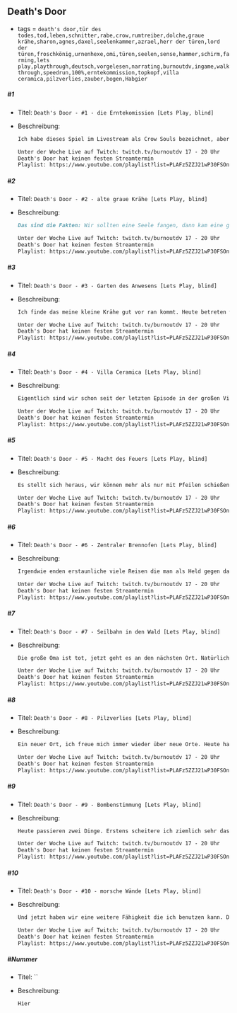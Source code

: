 ## Death's Door

* tags = `death's door,tür des todes,tod,leben,schnitter,rabe,crow,rumtreiber,dolche,graue krähe,sharon,agnes,daxel,seelenkammer,azrael,herr der türen,lord der türen,froschkönig,urnenhexe,omi,türen,seelen,sense,hammer,schirm,farming,lets play,playthrough,deutsch,vorgelesen,narrating,burnoutdv,ingame,walkthrough,speedrun,100%,erntekommission,topkopf,villa ceramica,pilzverlies,zauber,bogen,Habgier`

##### #1

* Titel: `Death's Door - #1 - die Erntekomission [Lets Play, blind]`

* Beschreibung:

  ```markdown
  Ich habe dieses Spiel im Livestream als Crow Souls bezeichnet, aber eigentlich stimmt das nicht wirklich. Wenn ich das tun würde wäre ja quasi jedes Spiel ein Dark Souls Clon. Und dabei gab es doch schon andere Spiele die sich ähnlichen Prinzipien bedienen davor und damit meine ich nicht nur Demon Souls. Wie dem aber auch sei, wir sind eine Krähe und anscheinend eine Art Sub-Dienstleister für den Tod. So habe ich das zumindest verstanden. Die Behörde läuft aber nicht mehr so gut, daher ist es ziemlich selten einen Auftrag zu haben und dann geht auch noch irgendwas schief. Erwarten tut uns dann eine Welt voller Gegner und Rätsel. Anfangen tun wir aber mit einem Waldgeist, alles Andere danach.
  
  Unter der Woche Live auf Twitch: twitch.tv/burnoutdv 17 - 20 Uhr
  Death's Door hat keinen festen Streamtermin
  Playlist: https://www.youtube.com/playlist?list=PLAFz5ZZJ21wP30FSOnH8_2ppUqi9a9QzJ
  ```

##### #2

* Titel: `Death's Door - #2 - alte graue Krähe [Lets Play, blind]`

* Beschreibung:

  ```markdown
  Das sind die Fakten: Wir sollten eine Seele fangen, dann kam eine große graue Krähe und hat uns auf den Kopf geschlagen. Dann war die Seele weg. Ohne diese Seele die wir in die Seelenkammer zurückgeben haben wir ein großes Problem weil wir dann nicht die Tür schließen können. Wenn die Tür nicht geschlossen ist dann sind wir wohl sterblich. Für eine Krähe ist das wohl ein echtes Problem. Ich bin mir übrigens nicht so richtig sicher ob wir jetzt ein Rabe oder eine Krähe sind. Letztendlich spielt es bestimmt keine Rolle, aber ganz sicher bin ich mir halt trotzdem nicht. Wie dem aber auch sei, heute treffen wir die große graue Krähe die uns bestohlen hat. Außerdem treffen wir auch noch den Zwiebelsuppenritter. Ich kann mir eigentlich nicht vorstellen das der Mann keine Referenz ist.
  
  Unter der Woche Live auf Twitch: twitch.tv/burnoutdv 17 - 20 Uhr
  Death's Door hat keinen festen Streamtermin
  Playlist: https://www.youtube.com/playlist?list=PLAFz5ZZJ21wP30FSOnH8_2ppUqi9a9QzJ
  ```

##### #3

* Titel: `Death's Door - #3 - Garten des Anwesens [Lets Play, blind]`

* Beschreibung:

  ```markdown
  Ich finde das meine kleine Krähe gut vor ran kommt. Heute betreten wir das Anwesen der Hexe. Eigentlich wissen wir noch gar nicht allzu viel über das Leben der anscheinend Unsterblichen. Aber wir haben immerhin schon ein paar Informationen vom Zwiebelsuppenritter erfahren. Ich bin übrigens immer noch sehr enttäuscht das er keine tiefen "hmm" von sich gibt. Immerhin ist er genauso nutzlos wie Siegmeyer (nicht Siegwart). Ich mag es wenn Spiele solche Konstanten mitbringen. Außerdem sterben wir heute ein wenig öfter als früher, das liegt größtenteils aber daran das ich einfach zu gierig bin anstatt die vorsichtige Route zu nehmen. Man kann also durchaus beglückwünschen das die Schwierigkeit bisher langsam aber dennoch stetig angestiegen ist.
  
  Unter der Woche Live auf Twitch: twitch.tv/burnoutdv 17 - 20 Uhr
  Death's Door hat keinen festen Streamtermin
  Playlist: https://www.youtube.com/playlist?list=PLAFz5ZZJ21wP30FSOnH8_2ppUqi9a9QzJ
  ```

##### #4

* Titel: `Death's Door - #4 - Villa Ceramica [Lets Play, blind]`

* Beschreibung:

  ```markdown
  Eigentlich sind wir schon seit der letzten Episode in der großen Villa aber wie die Dinge nun einmal laufen zieht sich so eine Reise halt ein wenig und an sich steht der Ort heute noch einmal im besonderen Fokus. Allen Anschein nach ist der Ort von größeren Lebewesen bewohnt, es könnte aber auch einfach daran liegen das unsere kleine Krähe nicht die größte ist. Und außerdem sieht es aber so aus als wären die meisten Türen verschlossen, die Bewohner andere Wege der Fortbewegung nutzend. Es stellt sich auch ein wenig die Frage ob es überhaupt andere Bewohner gibt. Offensichtlich haben wir es mit einer größeren Menge an Porzellanwesen zu tun aber die scheinen mir keine echte eigene Agenda zu haben, man könnte durchaus von einem unbehaglichen Ort sprechen.
  
  Unter der Woche Live auf Twitch: twitch.tv/burnoutdv 17 - 20 Uhr
  Death's Door hat keinen festen Streamtermin
  Playlist: https://www.youtube.com/playlist?list=PLAFz5ZZJ21wP30FSOnH8_2ppUqi9a9QzJ
  ```

##### #5

* Titel: `Death's Door - #5 - Macht des Feuers [Lets Play, blind]`

* Beschreibung:

  ```markdown
  Es stellt sich heraus, wir können mehr als nur mit Pfeilen schießen, das müssen wir auch, so wie es aussieht gibt es einige Wände und Türen die sich nicht öffnen lassen wenn wir uns nur auf die Umgebung und den zur Verfügung stehenden Mitteln verlassen. Daher erweitern wir unsere Fähigkeiten heute in dem wir die Truhe der Habgier öffnen. Diese ist leicht versteckt aber am Ende finden wir sie, überleben eine kleine aber nicht ganz so einfache Prüfung und wandern dann weitern. Mit der neuen Macht des Feuers sind wir bestimmt auch in der Lage gewaltige Dinge zu tun. Dinge anzünden zum Beispiel. Beispielsweise Spinnenweben, die stehen da ganz vorne mit dabei. Oder halt so Weihrauchbehälter, wie auch immer die mit den Türen zusammenhängen.
  
  Unter der Woche Live auf Twitch: twitch.tv/burnoutdv 17 - 20 Uhr
  Death's Door hat keinen festen Streamtermin
  Playlist: https://www.youtube.com/playlist?list=PLAFz5ZZJ21wP30FSOnH8_2ppUqi9a9QzJ
  ```

##### #6

* Titel: `Death's Door - #6 - Zentraler Brennofen [Lets Play, blind]`

* Beschreibung:

  ```markdown
  Irgendwie enden erstaunliche viele Reisen die man als Held gegen das "Böse" tut in den Keller. Übrigens ist in dieser Geschichte nicht so wirklich klar ob wir wirklich zu den Guten gehören. Anscheinend scheint irgendetwas mit der Welt nicht zu stimmen. Die Kommission ist nur noch selten unterwegs und irgendwie scheint auch das Leben selbst in Stase zu sein. Das hat wahrscheinlich irgendetwas damit zu tun was vor vielen vielen Jahren passiert ist. Es erlaubt aber auch Leuten wie der Urnenhexe dauerhaft am Leben zu leben bleibe. Ihr Trick ist anscheinend ein wenig Ton auf dem Topf, die Existenz der Brennkammer ist daher vollkommen logisch, schließlich müssen all diese Töpfe ja irgendwo her kommen. Interessant ist aber auch das Oma scheinbar auch neues Leben erschaffen hat. überall in den verschiedenen Behältern sehen wir die Rohform der Topfwesen die wir bisher getroffen haben. Ich gehe jetzt einfach mal davon aus das diese Geschöpfe entweder das Seitenprodukt oder die direkte Schöpfung von ihr sind. Hoch interessant. Am Ende treffen wir sogar Oma, aber heute ist nicht der Tag an der wir sie besiegen.
  
  Unter der Woche Live auf Twitch: twitch.tv/burnoutdv 17 - 20 Uhr
  Death's Door hat keinen festen Streamtermin
  Playlist: https://www.youtube.com/playlist?list=PLAFz5ZZJ21wP30FSOnH8_2ppUqi9a9QzJ
  ```

##### #7

* Titel: `Death's Door - #7 - Seilbahn in den Wald [Lets Play, blind]`

* Beschreibung:

  ```markdown
  Die große Oma ist tot, jetzt geht es an den nächsten Ort. Natürlich ist der Titel auch ein kleiner Spoiler weil es impliziert das ich es schaffe die Urnenhexe zu besiegen, aber ich hoffe davon ist niemand so richtig überrascht weil am Ende sterben sie doch alle, auch jene die die Unsterblichkeit gesucht haben. Es bleibt nur zu hoffen das sie die Zeit bis es soweit war mit Dingen gefüllt haben die ihnen Spaß gemacht haben. Je älter ich werde desto öfter denke ich auch darüber nach, man sieht das es allen Menschen so geht, in jeder Literatur und Geschichte ist das ein zentrales Thema, das oder Jugend. Manchmal vermisse ich die unschuldigen Tage in denen man sich nur über das Heute  Gedanken gemacht hat. Der Wald ist übrigens nicht wirklich ein Wald sondern mehr ein Sumpf, es gibt echt viel Wasser dort.
  
  Unter der Woche Live auf Twitch: twitch.tv/burnoutdv 17 - 20 Uhr
  Death's Door hat keinen festen Streamtermin
  Playlist: https://www.youtube.com/playlist?list=PLAFz5ZZJ21wP30FSOnH8_2ppUqi9a9QzJ
  ```

##### #8

* Titel: `Death's Door - #8 - Pilzverlies [Lets Play, blind]`

* Beschreibung:

  ```markdown
  Ein neuer Ort, ich freue mich immer wieder über neue Orte. Heute handelt es sich um das Pilzverlies, ein Ort voller Gefahrne und vor allen Dingen Wasser. Außerdem gibt es hier anscheinend wieder irgendwelche Geister die wir befreien und dann direkt in die Tür der Seelen opfern können. Da fragt sich doch eigentlich was die Seelen all die Zeit hier gehalten hat.
  
  Unter der Woche Live auf Twitch: twitch.tv/burnoutdv 17 - 20 Uhr
  Death's Door hat keinen festen Streamtermin
  Playlist: https://www.youtube.com/playlist?list=PLAFz5ZZJ21wP30FSOnH8_2ppUqi9a9QzJ
  ```

##### #9

* Titel: `Death's Door - #9 - Bombenstimmung [Lets Play, blind]`

* Beschreibung:

  ```markdown
  Heute passieren zwei Dinge. Erstens scheitere ich ziemlich sehr das erste Mal. Vorher bin ich auch schon öfter gestorben, auch zu einem Gegner immer und immer wieder. Aber jetzt fühlt es sich ein wenig so an als würde ich gegen eine Wand laufen. Das liegt daran das ich mich heute damit beschäftige auch die letzte Seele für die große Tür im Pilzverlies zu erhalten, aber es stellt sich leider heraus das nicht alle Geister gleich gut bewacht sind..manche von ihnen haben ein wenig bessere Wachen abbekommen. Und dann schaffen wir es doch, aber es war ziemlich knapp.
  
  Unter der Woche Live auf Twitch: twitch.tv/burnoutdv 17 - 20 Uhr
  Death's Door hat keinen festen Streamtermin
  Playlist: https://www.youtube.com/playlist?list=PLAFz5ZZJ21wP30FSOnH8_2ppUqi9a9QzJ
  ```

##### #10

* Titel: `Death's Door - #10 - morsche Wände [Lets Play, blind]`

* Beschreibung:

  ```markdown
  Und jetzt haben wir eine weitere Fähigkeit die ich benutzen kann. Das bedeutet aber auch das ich noch einmal große Wege laufen werde um geheime Verstecke zu finden und eventuelle Schätze zu heben. Außerdem gibt es wohl jetzt den ein oder anderen Tempel zu entdecken. Kurzum, wir können jetzt Wände zerstören und diese Fähigkeit werden wir natürlich auch nutzen. Leider läuft das alles jetzt aber auch auf eine Menge Backtracking hinaus. Aber ich  fürchte ein wenig das dies ein wichtiger Bestandteil des Spiels ist.
  
  Unter der Woche Live auf Twitch: twitch.tv/burnoutdv 17 - 20 Uhr
  Death's Door hat keinen festen Streamtermin
  Playlist: https://www.youtube.com/playlist?list=PLAFz5ZZJ21wP30FSOnH8_2ppUqi9a9QzJ
  ```

##### #Nummer

* Titel: ``

* Beschreibung:

  ```markdown
  Hier
  ```